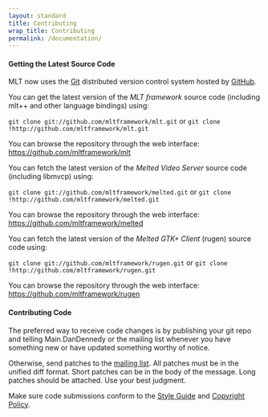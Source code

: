 ```yaml
---
layout: standard
title: Contributing
wrap_title: Contributing
permalink: /documentation/
---
```


#### Getting the Latest Source Code

MLT now uses the [Git](http://git-scm.com/) distributed version
control system hosted by [GitHub](http://github.com/).

You can get the latest version of the *MLT framework* source code
(including mlt++ and other language bindings) using:

`git clone git://github.com/mltframework/mlt.git` or `git clone
!http://github.com/mltframework/mlt.git`

You can browse the repository through the web interface:
https://github.com/mltframework/mlt

You can fetch the latest version of the *Melted Video Server* source
code (including libmvcp) using:

`git clone git://github.com/mltframework/melted.git` or `git clone
!http://github.com/mltframework/melted.git`

You can browse the repository through the web interface:
https://github.com/mltframework/melted

You can fetch the latest version of the *Melted GTK+ Client* (rugen)
source code using:

`git clone git://github.com/mltframework/rugen.git` or `git clone
!http://github.com/mltframework/rugen.git`

You can browse the repository through the web interface:
https://github.com/mltframework/rugen

#### Contributing Code

The preferred way to receive code changes is by publishing your git repo
and telling Main.DanDennedy or the mailing list whenever you have
something new or have updated something worthy of notice.

Otherwise, send patches to the
[mailing list](https://sourceforge.net/mail/?group_id=96039).
All patches must be in the unified diff format. Short patches can be in
the body of the message. Long patches should be attached. Use your best
judgment.

Make sure code submissions conform to the [Style Guide](codingstyleguide)
and [Copyright Policy](copyrightpolicy).
